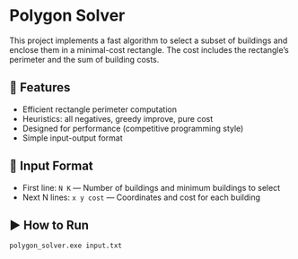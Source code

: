# Polygon Solver

This project implements a fast algorithm to select a subset of buildings and enclose them in a minimal-cost rectangle. The cost includes the rectangle’s perimeter and the sum of building costs.

## 🔧 Features

- Efficient rectangle perimeter computation
- Heuristics: all negatives, greedy improve,  pure cost
- Designed for performance (competitive programming style)
- Simple input-output format

## 📄 Input Format

- First line: `N K` — Number of buildings and minimum buildings to select
- Next N lines: `x y cost` — Coordinates and cost for each building

## ▶️ How to Run

```bash
polygon_solver.exe input.txt
